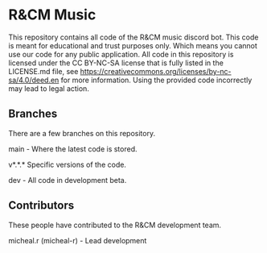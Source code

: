 # R&CM Music

This repository contains all code of the R&CM music discord bot. This code is meant for educational and trust purposes only. Which means you cannot use our code for any public application. All code in this repository is licensed under the CC BY-NC-SA license that is fully listed in the LICENSE.md file, see https://creativecommons.org/licenses/by-nc-sa/4.0/deed.en for more information. Using the provided code incorrectly may lead to legal action.

## Branches

There are a few branches on this repository.

<p>main - Where the latest code is stored.</p>
<p>v*.*.* Specific versions of the code.</p>
<p>dev - All code in development beta.</p>

## Contributors

These people have contributed to the R&CM development team.

<p>micheal.r (micheal-r) - Lead development</p>
